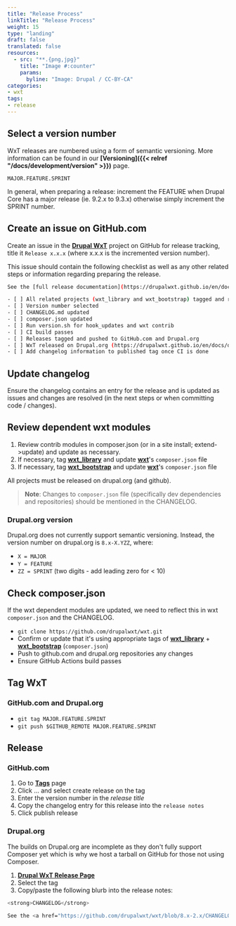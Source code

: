 ```yaml
---
title: "Release Process"
linkTitle: "Release Process"
weight: 15
type: "landing"
draft: false
translated: false
resources:
  - src: "**.{png,jpg}"
    title: "Image #:counter"
    params:
      byline: "Image: Drupal / CC-BY-CA"
categories:
- wxt
tags:
- release
---
```


## Select a version number

WxT releases are numbered using a form of semantic versioning. More information can be found in our **[Versioning]({{< relref "/docs/development/version" >}})** page.

`MAJOR.FEATURE.SPRINT`

In general, when preparing a release: increment the FEATURE when Drupal Core has a major release (ie. 9.2.x to 9.3.x) otherwise simply increment the SPRINT number.

## Create an issue on GitHub.com

Create an issue in the **[Drupal WxT](https://github.com/drupalwxt/wxt)** project on GitHub for release tracking, title it `Release x.x.x` (where x.x.x is the incremented version number).

This issue should contain the following checklist as well as any other related steps or information regarding preparing the release.

```sh
See the [full release documentation](https://drupalwxt.github.io/en/docs/development/release-process/) for more detail.

- [ ] All related projects (wxt_library and wxt_bootstrap) tagged and released on GitHub.com and Drupal.org
- [ ] Version number selected
- [ ] CHANGELOG.md updated
- [ ] composer.json updated
- [ ] Run version.sh for hook_updates and wxt contrib
- [ ] CI build passes
- [ ] Releases tagged and pushed to GitHub.com and Drupal.org
- [ ] WxT released on Drupal.org (https://drupalwxt.github.io/en/docs/development/release-process/#release)
- [ ] Add changelog information to published tag once CI is done
```

## Update changelog

Ensure the changelog contains an entry for the release and is updated as issues and changes are resolved (in the next steps or when committing code / changes).

## Review dependent wxt modules

1. Review contrib modules in composer.json (or in a site install; extend->update) and update as necessary.
1. If necessary, tag **[wxt_library](https://github.com/drupalwxt/wxt_library)** and update **[wxt][wxt]**'s `composer.json` file
2. If necessary, tag **[wxt_bootstrap](https://github.com/drupalwxt/wxt_bootstrap)** and update **[wxt][wxt]**'s `composer.json` file

All projects must be released on drupal.org (and github).

> **Note**: Changes to `composer.json` file (specifically dev dependencies and repositories) should be mentioned in the CHANGELOG.

### Drupal.org version

Drupal.org does not currently support semantic versioning. Instead, the version number on drupal.org is `8.x-X.YZZ`, where:

- `X = MAJOR`
- `Y = FEATURE`
- `ZZ = SPRINT` (two digits - add leading zero for < 10)

## Check composer.json

If the wxt dependent modules are updated, we need to reflect this in wxt `composer.json` and the CHANGELOG.

- `git clone https://github.com/drupalwxt/wxt.git`
- Confirm or update that it's using appropriate tags of **[wxt_library][wxt-library]** + **[wxt_bootstrap][wxt-bootstrap]** (`composer.json`)
- Push to github.com and drupal.org repositories any changes
- Ensure GitHub Actions build passes

## Tag WxT

### GitHub.com and Drupal.org

- `git tag MAJOR.FEATURE.SPRINT`
- `git push $GITHUB_REMOTE MAJOR.FEATURE.SPRINT`

## Release

### GitHub.com

1. Go to **[Tags][wxt-tags]** page
2. Click ... and select create release on the tag
3. Enter the version number in the *release title*
4. Copy the changelog entry for this release into the `release notes`
5. Click publish release

### Drupal.org

The builds on Drupal.org are incomplete as they don't fully support Composer yet which is why we host a tarball on GitHub for those not using Composer.

1. **[Drupal WxT Release Page][wxt-release]**
2. Select the tag
3. Copy/paste the following blurb into the release notes:

```sh
<strong>CHANGELOG</strong>

See the <a href="https://github.com/drupalwxt/wxt/blob/8.x-2.x/CHANGELOG.md">changelog.md</a> file.
```

<!-- Links Referenced -->

[wxt]:           https://github.com/drupalwxt/wxt
[wxt-bootstrap]: https://github.com/drupalwxt/wxt_bootstrap
[wxt-library]:   https://github.com/drupalwxt/wxt_library
[wxt-release]:   https://www.drupal.org/node/add/project-release/2619112
[wxt-tags]:      https://github.com/drupalwxt/wxt/tags
